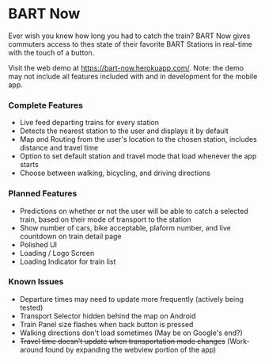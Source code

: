 # BART Now

Ever wish you knew how long you had to catch the train? BART Now gives commuters access to thes state of their favorite BART Stations in real-time with the touch of a button.

Visit the web demo at https://bart-now.herokuapp.com/. 
Note: the demo may not include all features included with and in development for the mobile app.

### Complete Features

* Live feed departing trains for every station
* Detects the nearest station to the user and displays it by default
* Map and Routing from the user's location to the chosen station, includes distance and travel time
* Option to set default station and travel mode that load whenever the app starts
* Choose between walking, bicycling, and driving directions

### Planned Features

* Predictions on whether or not the user will be able to catch a selected train, based on their mode of transport to the station
* Show number of cars, bike acceptable, plaform number, and live countdown on train detail page
* Polished UI
* Loading / Logo Screen
* Loading Indicator for train list

### Known Issues

* Departure times may need to update more frequently (actively being tested)
* Transport Selector hidden behind the map on Android
* Train Panel size flashes when back button is pressed
* Walking directions don't load sometimes (May be on Google's end?)
* ~~Travel time doesn't update when transportation mode changes~~ (Work-around found by expanding the webview portion of the app)
